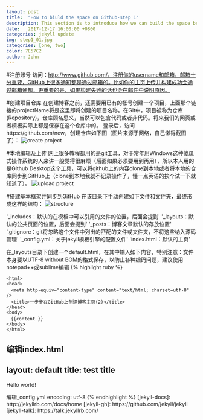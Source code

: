 ```yaml
---
layout: post
title:  "How to biuld the space on Github-step 1"
description: This section is to introduce how we can build the space belongs to you at GitHub, it includes how to sign up, create project and edit at local PC and upload.
date:   2017-12-17 16:00:00 +0800
categories: jekyll update
img: step1_01.jpg
categories: [one, two]
color: 7E57C2
author: John
---
```


#注册账号
访问：http://www.github.com/，注册你的username和邮箱，邮箱十分重要，GitHub上很多通知都是通过邮箱的。比如你的主页上传并构建成功会通过邮箱通知，更重要的是，如果构建失败的话也会在邮件中说明原因。

#创建项目仓库
在创建博客之前，还需要用已有的帐号创建一个项目，上面那个链接的projectName将是这里即将创建的项目名称。在Git中，项目被称为仓库(Repository)，仓库顾名思义，当然可以包含代码或者非代码。将来我们的网页或者模板实际上都是保存在这个仓库中的。
登录后，访问https://github.com/new，创建仓库如下图（图片来源于网络，自己懒得截图了）：
![create project]({{site.baseurl}}/images/cp1.png)

#本地编辑及上传
网上很多教程都用的是git工具，对于常年用Windows这种傻瓜式操作系统的人来讲一般觉得很麻烦（后面如果必须要用到再用），所以本人用的是Github Desktop这个工具，可以将github上的内容clone到本地或者将本地的仓库同步到GitHub上（clone到本地我就不记录操作了，懂一点英语的挨个试一下就知道了）。
![upload project]({{site.baseurl}}/images/ul1.png)

#搭建基本框架并同步到GitHub
在该目录下手动创建如下文件和文件夹，最终形成这样的结构：
![structure]({{site.baseurl}}/images/st1.png)

'_includes：默认的在模板中可以引用的文件的位置，后面会提到'
'_layouts：默认的公共页面的位置，后面会提到'
'_posts：博客文章默认的存放位置'
'.gitignore：git将忽略这个文件中列出的匹配的文件或文件夹，不将这些纳入源码管理'
'_config.yml：关于jekyll模板引擎的配置文件'
'index.html：默认的主页'

在_layouts目录下创建一个default.html，在其中输入如下内容，特别注意：文件本身要以UTF-8 without BOM的格式保存，以防止各种编码问题，建议使用notepad++或sublime编辑
{% highlight ruby %}
<!DOCTYPE html>
	<html>
	<head>
	　<meta http-equiv="content-type" content="text/html; charset=utf-8" />
	　<title>一步步在GitHub上创建博客主页(2)</title>
	</head>
	<body>
	　{{content }}
	</body>
	</html>
编辑index.html
---
layout: default
title: test title
---
<p>Hello world!</p>
编辑_config.yml
encoding: utf-8
{% endhighlight %}
[jekyll-docs]: http://jekyllrb.com/docs/home
[jekyll-gh]:   https://github.com/jekyll/jekyll
[jekyll-talk]: https://talk.jekyllrb.com/
